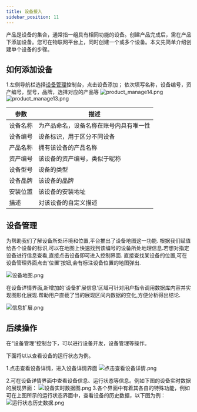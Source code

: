 ```yaml
---
title: 设备接入
sidebar_position: 11
---
```



产品是设备的集合，通常指一组具有相同功能的设备。创建产品完成后，需在产品下添加设备。您可在物联网平台上，同时创建一个或多个设备。本文先简单介绍创建单个设备的步骤。

## 如何添加设备

1.左侧导航栏选择[设备管理](http://prod.iotn2n.com/#/dashboard/devicelist)控制台，点击设备添加；
依次填写名称，设备编号，资产编号，型号，品牌，选择对应的产品等
![product_manage14.png](https://dgiot-1253666439.cos.ap-shanghai-fsi.myqcloud.com/shuwa_tech/zh/blog/study/meter/product_manage14.png)
![product_manage13.png](https://dgiot-1253666439.cos.ap-shanghai-fsi.myqcloud.com/shuwa_tech/zh/blog/study/meter/product_manage13.png)

 |参数|描述|
 |---|---|  
 |设备名称|为产品命名，设备名称在账号内具有唯一性|
 |设备编号|设备标识，用于区分不同设备|
 |产品名称|拥有该设备的产品名称|
 |资产编号|该设备的资产编号，类似于昵称|
 |设备型号|设备的类型|
 |设备品牌|该设备的品牌|
 |安装位置|该设备的安装地址|
 |描述|对该设备的自定义描述|
   
## 设备管理

为帮助我们了解设备所处环境和位置,平台推出了设备地图这一功能.
根据我们赋值给各个设备的标识,可以在地图上快速找到该编号的设备所处地理信息.若想对指定设备进行信息查看,直接点击设备即可进入控制界面.
直接查找某设备的位置,可在设备管理界面点击'位置'按钮,会有标注设备位置的地图弹出.

![设备地图.png](http://dgiot-1253666439.cos.ap-shanghai-fsi.myqcloud.com/shuwa_tech/zh/product/dgiot/product_presentation/%E8%AE%BE%E5%A4%87%E5%9C%B0%E5%9B%BE.png)

在设备详情界面,新增加的'设备扩展信息'区域可针对用户指令调用数据库内容并实现图形化展现.帮助用户直截了当的展现区间内数据的变化,方便分析得出结论.

![信息扩展.png](http://dgiot-1253666439.cos.ap-shanghai-fsi.myqcloud.com/shuwa_tech/zh/product/dgiot/product_presentation/%E4%BF%A1%E6%81%AF%E6%89%A9%E5%B1%95.png)

## 后续操作
在“设备管理”控制台下，可以进行设备开发，设备管理等操作。

下面将以以查看设备的运行状态为例。

1.点击查看设备详情，进入设备详情界面
![点击查看设备详情.png](http://dgiot-1253666439.cos.ap-shanghai-fsi.myqcloud.com/shuwa_tech/zh/product/dgiot/product_presentation/%E7%82%B9%E5%87%BB%E6%9F%A5%E7%9C%8B%E8%AE%BE%E5%A4%87%E8%AF%A6%E6%83%85.png)

2.可在设备详情界面中查看设备信息、运行状态等信息。例如下图的设备实时数据的展现界面：
![设备实时数据图.png](http://dgiot-1253666439.cos.ap-shanghai-fsi.myqcloud.com/shuwa_tech/zh/product/dgiot/product_presentation/%E8%AE%BE%E5%A4%87%E5%AE%9E%E6%97%B6%E6%95%B0%E6%8D%AE%E5%9B%BE.png)
3.各个界面中有着其各自的特殊功能，例如可在上图所示的运行状态界面中，查看设备的历史数据，以下图为例：
![运行状态历史数据.png](http://dgiot-1253666439.cos.ap-shanghai-fsi.myqcloud.com/shuwa_tech/zh/product/dgiot/product_presentation/%E8%BF%90%E8%A1%8C%E7%8A%B6%E6%80%81%E5%8E%86%E5%8F%B2%E6%95%B0%E6%8D%AE.png)


